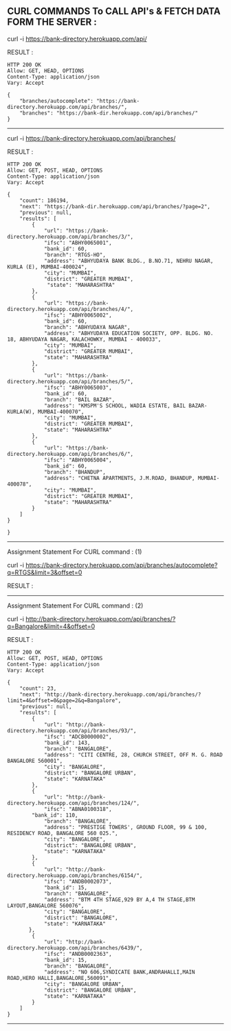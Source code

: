 CURL COMMANDS To CALL API's & FETCH DATA FORM THE SERVER :
-----------------------------------------------------------

curl -i  https://bank-directory.herokuapp.com/api/

RESULT : 

    HTTP 200 OK
    Allow: GET, HEAD, OPTIONS
    Content-Type: application/json
    Vary: Accept

    {
        "branches/autocomplete": "https://bank-directory.herokuapp.com/api/branches/",
        "branches": "https://bank-dir.herokuapp.com/api/branches/"
    }
---------------------------------------------------------

curl -i https://bank-directory.herokuapp.com/api/branches/


RESULT :

    HTTP 200 OK
    Allow: GET, POST, HEAD, OPTIONS
    Content-Type: application/json
    Vary: Accept

    {
        "count": 186194,
        "next": "https://bank-dir.herokuapp.com/api/branches/?page=2",
        "previous": null,
        "results": [
            {
                "url": "https://bank-directory.herokuapp.com/api/branches/3/",
                "ifsc": "ABHY0065001",
                "bank_id": 60,
                "branch": "RTGS-HO",
                "address": "ABHYUDAYA BANK BLDG., B.NO.71, NEHRU NAGAR, KURLA (E), MUMBAI-400024",
                "city": "MUMBAI",
                "district": "GREATER MUMBAI",
                 "state": "MAHARASHTRA"
            },
            {
                "url": "https://bank-directory.herokuapp.com/api/branches/4/",
                "ifsc": "ABHY0065002",
                "bank_id": 60,
                "branch": "ABHYUDAYA NAGAR",
                "address": "ABHYUDAYA EDUCATION SOCIETY, OPP. BLDG. NO. 18, ABHYUDAYA NAGAR, KALACHOWKY, MUMBAI - 400033",
                "city": "MUMBAI",
                "district": "GREATER MUMBAI",
                "state": "MAHARASHTRA"
            },
            {
                "url": "https://bank-directory.herokuapp.com/api/branches/5/",
                "ifsc": "ABHY0065003",
                "bank_id": 60,
                "branch": "BAIL BAZAR",
                "address": "KMSPM'S SCHOOL, WADIA ESTATE, BAIL BAZAR-KURLA(W), MUMBAI-400070",
                "city": "MUMBAI",
                "district": "GREATER MUMBAI",
                "state": "MAHARASHTRA"
            },
            {
                "url": "https://bank-directory.herokuapp.com/api/branches/6/",
                "ifsc": "ABHY0065004",
                "bank_id": 60,
                "branch": "BHANDUP",
                "address": "CHETNA APARTMENTS, J.M.ROAD, BHANDUP, MUMBAI-400078",
                "city": "MUMBAI",
                "district": "GREATER MUMBAI",
                "state": "MAHARASHTRA"
            }
        ]
    }

    }
----------------------------------------------------------------------------------------

Assignment Statement For CURL command :  (1)

curl -i https://bank-directory.herokuapp.com/api/branches/autocomplete?q=RTGS&limit=3&offset=0

RESULT :

 
--------------------------------------------------------------------------------------

Assignment Statement For CURL command :  (2)

curl -i http://bank-directory.herokuapp.com/api/branches/?q=Bangalore&limit=4&offset=0


RESULT :

    HTTP 200 OK
    Allow: GET, POST, HEAD, OPTIONS
    Content-Type: application/json
    Vary: Accept

    {
        "count": 23,
        "next": "http://bank-directory.herokuapp.com/api/branches/?limit=4&offset=0&page=2&q=Bangalore",
        "previous": null,
        "results": [
            {
                "url": "http://bank-directory.herokuapp.com/api/branches/93/",
                "ifsc": "ADCB0000002",
                "bank_id": 143,
                "branch": "BANGALORE",
                "address": "CITI CENTRE, 28, CHURCH STREET, OFF M. G. ROAD BANGALORE 560001",
                "city": "BANGALORE",
                "district": "BANGALORE URBAN",
                "state": "KARNATAKA"
            },
            {
                "url": "http://bank-directory.herokuapp.com/api/branches/124/",
                "ifsc": "ABNA0100318",
            "bank_id": 110,
                "branch": "BANGALORE",
                "address": "PRESTIGE TOWERS', GROUND FLOOR, 99 & 100, RESIDENCY ROAD, BANGALORE 560 025.",
                "city": "BANGALORE",
                "district": "BANGALORE URBAN",
                "state": "KARNATAKA"
            },
            {
                "url": "http://bank-directory.herokuapp.com/api/branches/6154/",
                "ifsc": "ANDB0002073",
                "bank_id": 15,
                "branch": "BANGALORE",
                "address": "BTM 4TH STAGE,929 BY A,4 TH STAGE,BTM LAYOUT,BANGALORE 560076",
                "city": "BANGALORE",
                "district": "BANGALORE",
                "state": "KARNATAKA"
           },
            {
                "url": "http://bank-directory.herokuapp.com/api/branches/6439/",
                "ifsc": "ANDB0002363",
                "bank_id": 15,
                "branch": "BANGALORE",
                "address": "NO 606,SYNDICATE BANK,ANDRAHALLI,MAIN ROAD,HERO HALLI,BANGALORE,560091",
                "city": "BANGALORE URBAN",
                "district": "BANGALORE URBAN",
                "state": "KARNATAKA"
            }
        ]
    }
------------------------------------------------------------------------------------------
